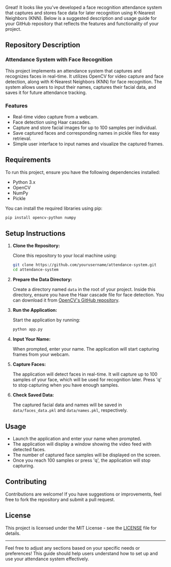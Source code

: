 Great! It looks like you've developed a face recognition attendance system that captures and stores face data for later recognition using K-Nearest Neighbors (KNN). Below is a suggested description and usage guide for your GitHub repository that reflects the features and functionality of your project.

## Repository Description

### Attendance System with Face Recognition

This project implements an attendance system that captures and recognizes faces in real-time. It utilizes OpenCV for video capture and face detection, along with K-Nearest Neighbors (KNN) for face recognition. The system allows users to input their names, captures their facial data, and saves it for future attendance tracking.

### Features

- Real-time video capture from a webcam.
- Face detection using Haar cascades.
- Capture and store facial images for up to 100 samples per individual.
- Save captured faces and corresponding names in pickle files for easy retrieval.
- Simple user interface to input names and visualize the captured frames.

## Requirements

To run this project, ensure you have the following dependencies installed:

- Python 3.x
- OpenCV
- NumPy
- Pickle

You can install the required libraries using pip:

```bash
pip install opencv-python numpy
```

## Setup Instructions

1. **Clone the Repository:**

   Clone this repository to your local machine using:

   ```bash
   git clone https://github.com/yourusername/attendance-system.git
   cd attendance-system
   ```

2. **Prepare the Data Directory:**

   Create a directory named `data` in the root of your project. Inside this directory, ensure you have the Haar cascade file for face detection. You can download it from [OpenCV's GitHub repository](https://github.com/opencv/opencv/tree/master/data/haarcascades).

3. **Run the Application:**

   Start the application by running:

   ```bash
   python app.py
   ```

4. **Input Your Name:**

   When prompted, enter your name. The application will start capturing frames from your webcam.

5. **Capture Faces:**

   The application will detect faces in real-time. It will capture up to 100 samples of your face, which will be used for recognition later. Press 'q' to stop capturing when you have enough samples.

6. **Check Saved Data:**

   The captured facial data and names will be saved in `data/faces_data.pkl` and `data/names.pkl`, respectively.

## Usage

- Launch the application and enter your name when prompted.
- The application will display a window showing the video feed with detected faces.
- The number of captured face samples will be displayed on the screen.
- Once you reach 100 samples or press 'q', the application will stop capturing.

## Contributing

Contributions are welcome! If you have suggestions or improvements, feel free to fork the repository and submit a pull request.

## License

This project is licensed under the MIT License - see the [LICENSE](LICENSE) file for details.

---

Feel free to adjust any sections based on your specific needs or preferences! This guide should help users understand how to set up and use your attendance system effectively.

